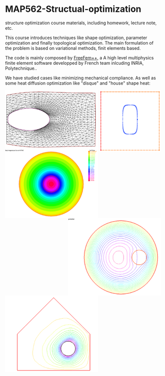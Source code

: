 # MAP562-Structual-optimization
structure optimization course materials, including homework, lecture note, etc.

This course introduces techniques like shape optimization, parameter optimization and finally topological optimization.
The main formulation of the problem is based on variational methods, finit elements based.

The code is mainly composed by [FreeFem++](https://freefem.org/), a A high level multiphysics finite element software developped by French team inlcuding INRIA, Polytechnique..

We have studied cases like minimizing mechanical compliance. As well as some heat diffusion optimization like "disque" and "house" shape heat:

<div>
    <img align='left' src="img/deformed.png", width="300">
    <img align='right' src="img/original.png", width="200">
</div>

<div>
    <img align='left' src="img/diffuse.png", width="300">
    <img align='right' src="img/diffuse2.png", width="300">
</div>

<div>
    <img align='center' src="img/home.png", width="300">
</div>
